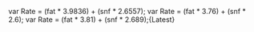 var Rate = (fat * 3.9836) + (snf * 2.6557);
var Rate = (fat * 3.76) + (snf * 2.6);
var Rate = (fat * 3.81) + (snf * 2.689);{Latest}